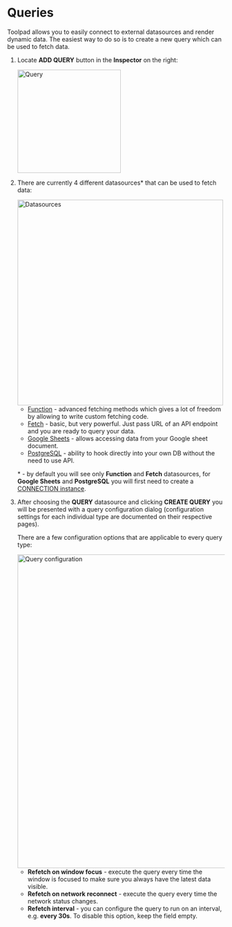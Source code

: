 # Queries

<p class="description">Toolpad allows you to easily connect to external datasources and render dynamic data. The easiest way to do so is to create a new query which can be used to fetch data.</p>

1. Locate **ADD QUERY** button in the **Inspector** on the right:

   <img src="/static/toolpad/docs/query-1.png" alt="Query" width="239px" />

2. There are currently 4 different datasources\* that can be used to fetch data:

   <img src="/static/toolpad/docs/query-2.png" alt="Datasources" width="476px" />

   - [Function](/toolpad/connecting-to-datasources/function/) - advanced fetching methods which gives a lot of freedom by allowing to write custom fetching code.
   - [Fetch](/toolpad/connecting-to-datasources/fetch/) - basic, but very powerful. Just pass URL of an API endpoint and you are ready to query your data.
   - [Google Sheets](/toolpad/connecting-to-datasources/google-sheets/) - allows accessing data from your Google sheet document.
   - [PostgreSQL](/toolpad/connecting-to-datasources/postgre-sql/) - ability to hook directly into your own DB without the need to use API.

   \* - by default you will see only **Function** and **Fetch** datasources, for **Google Sheets** and **PostgreSQL** you will first need to create a [CONNECTION instance](/toolpad/connecting-to-datasources/connections/).

3. After choosing the **QUERY** datasource and clicking **CREATE QUERY** you will be presented with a query configuration dialog (configuration settings for each individual type are documented on their respective pages).

   There are a few configuration options that are applicable to every query type:

   <img src="/static/toolpad/docs/query-3.png" alt="Query configuration" width="726px" />

   - **Refetch on window focus** - execute the query every time the window is focused to make sure you always have the latest data visible.
   - **Refetch on network reconnect** - execute the query every time the network status changes.
   - **Refetch interval** - you can configure the query to run on an interval, e.g. **every 30s**. To disable this option, keep the field empty.
